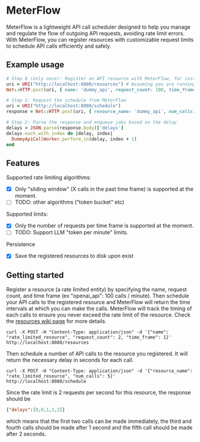 # MeterFlow

MeterFlow is a lightweight API call scheduler designed to help you manage and regulate the flow of outgoing API requests, avoiding rate limit errors. With MeterFlow, you can register resources with customizable request limits to schedule API calls efficiently and safely.

## Example usage

```ruby
# Step 0 (only once): Register an API resource with MeterFlow, for instance "dummy_api" with 100 calls per minute
uri = URI("http://localhost:8080/resources") # Assuming you are running MeterFlow locally on port 8080
Net::HTTP.post(uri, { name: 'dummy_api', request_count: 100, time_frame: 60 }.to_json, "Content-Type" => "application/json")

# Step 1: Request the schedule from MeterFlow
uri = URI("http://localhost:8080/schedule")
response = Net::HTTP.post(uri, { resource_name: 'dummy_api', num_calls: 1000 }.to_json, "Content-Type" => "application/json")

# Step 2: Parse the response and enqueue jobs based on the delay
delays = JSON.parse(response.body)['delays']
delays.each_with_index do |delay, index|
  DummyApiCallWorker.perform_in(delay, index + 1)
end
```

## Features

Supported rate limiting algorithms:
- [x] Only "sliding window" (X calls in the past time frame) is supported at the moment.
- [ ] TODO: other algorithms ("token bucket" etc)

Supported limits:
- [x] Only the number of requests per time frame is supported at the moment.
- [ ] TODO: Support LLM "token per minute" limits.

Persistence
- [x] Save the registered resources to disk upon exist

## Getting started

Register a resource (a rate limited entity) by specifying the name, request count, and time frame (ex "openai_api": 100 calls / minute). Then schedule your API calls to the registered resource and MeterFlow will return the time intervals at which you can make the calls. MeterFlow will track the timing of each calls to ensure you never exceed the rate limit of the resource. Check the [resources wiki page](https://github.com/goverture/meter_flow/wiki/Resources) for more details.

```
curl -X POST -H "Content-Type: application/json" -d '{"name": "rate_limited_resource", "request_count": 2, "time_frame": 1}' http://localhost:8080/resources
```

Then schedule a number of API calls to the resource you registered. It will return the necessary delay in seconds for each call.

```
curl -X POST -H "Content-Type: application/json" -d '{"resource_name": "rate_limited_resource", "num_calls": 5}' http://localhost:8080/schedule
```

Since the rate limit is 2 requests per second for this resource, the response should be
```json
{"delays":[0,0,1,1,2]}
```
which means that the first two calls can be made immediately, the third and fourth calls should be made after 1 second and the fifth call should be made after 2 seconds.
